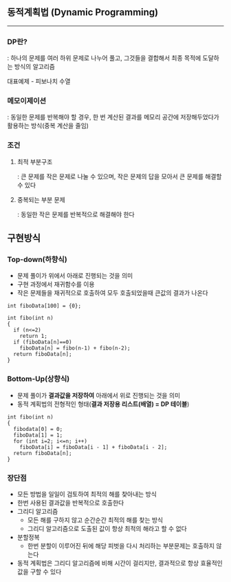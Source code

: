 ## 동적계획법 (Dynamic Programming)

___

### DP란?

: 하나의 문제를 여러 하위 문제로 나누어 풀고, 그것들을 결합해서 최종 목적에 도달하는 방식의 알고리즘

대표예제 - 피보나치 수열

### 메모이제이션

: 동일한 문제를 반복해야 할 경우, 한 번 계산된 결과를 메모리 공간에 저장해두었다가 활용하는 방식(중복 계산을 줄임)

### 조건

1. 최적 부분구조 

   : 큰 문제를 작은 문제로 나눌 수 있으며, 작은 문제의 답을 모아서 큰 문제를 해결할 수 있다

2. 중복되는 부분 문제

   : 동일한 작은 문제를 반복적으로 해결해야 한다

## 구현방식

### Top-down(하향식)

- 문제 풀이가 위에서 아래로 진행되는 것을 의미
- 구현 과정에서 재귀함수를 이용
- 작은 문제들을 재귀적으로 호출하여 모두 호출되었을때 큰값의 결과가 나온다

```
int fiboData[100] = {0};

int fibo(int n)
{
  if (n<=2) 
    return 1;
  if (fiboData[n]==0)
    fiboData[n] = fibo(n-1) + fibo(n-2);
  return fiboData[n];
}
```

### Bottom-Up(상향식)

- 문제 풀이가 **결과값을 저장하여** 아래에서 위로 진행되는 것을 의미
- 동적 계획법의 전형적인 형태(**결과 저장용 리스트(배열) = DP 테이블**)

```
int fibo(int n)
{
  fibodata[0] = 0;
  fiboData[1] = 1;
  for (int i=2; i<=n; i++)
    fiboData[i] = fiboData[i - 1] + fiboData[i - 2];
  return fiboData[n];
}
```

###  장단점

- 모든 방법을 일일이 검토하여 최적의 해를 찾아내는 방식
- 한번 사용된 결과값을 반복적으로 호출한다
- 그리디 알고리즘
  - 모든 해를 구하지 않고 순간순간 최적의 해를 찾는 방식
  - 그리디 알고리즘으로 도출된 값이 항상 최적의 해라고 할 수 없다
- 분할정복
  - 한번 분할이 이루어진 뒤에 해당 피벗을 다시 처리하는 부분문제는 호출하지 않는다
- 동적 계획법은 그리디 알고리즘에 비해 시간이 걸리지만, 결과적으로 항상 효율적인 값을 구할 수 있다